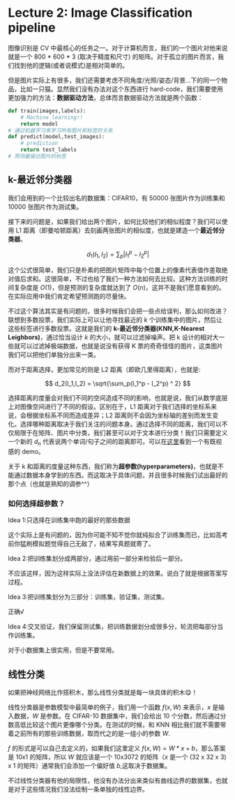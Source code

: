 # Lecture 2: Image Classification pipeline

图像识别是 CV 中最核心的任务之一。对于计算机而言，我们的一个图片对他来说就是一个 800 * 600 * 3 (取决于精度和尺寸) 的矩阵。对于孤立的图片而言，我们找到他的逻辑(或者说模式)是相对简单的。

但是图片实际上有很多，我们还需要考虑不同角度/光照/姿态/背景...下的同一个物品，比如一只猫。显然我们没有办法对这个东西进行 hard-code，我们需要使用更加强力的方法：**数据驱动方法**，总体而言数据驱动方法就是两个函数：
```py
def train(images,labels):
    # Machine learning!!
    return model
# 通过机器学习来学习所有图片和标签的关系
def predict(model,test_images):
    # prediction
    return test_labels
# 预测最接近图片的标签
```

## k-最近邻分类器

我们会用到的一个比较出名的数据集：CIFAR10，有 50000 张图片作为训练集和 10000 张图片作为测试集。

接下来的问题是，如果我们给出两个图片，如何比较他们的相似程度？我们可以使用 L1 距离（即曼哈顿距离）去刻画两张图片的相似度，也就是建造一个**最近邻分类器**。

$$
d_1(I_1,I_2) = \sum_p |I_1^p - I_2^p|
$$

这个公式很简单，我们只是朴素的把图片矩阵中每个位置上的像素代表值作差取绝对值后求和。这很简单，不过也给了我们一种方法如何去比较。这种方法训练的时间复杂度是 $O(1)$，但是预测的复杂度就达到了 $O(n)$，这并不是我们愿意看到的。在实际应用中我们肯定希望预测跑的尽量快。

不过这个算法其实是有问题的，很多时候我们会把一些点给误判，那么如何改进？联想到多数投票，我们实际上可以让他寻找最近的 $k$ 个训练集中的图片，然后让这些标签进行多数投票。这就是我们的 **k-最近邻分类器(KNN,K-Nearest Leighbors)**，通过恰当设计 $k$ 的大小，就可以过滤掉噪声。把 k 设计的相对大一些就可以过滤掉极端数据，也就是说没有获得 K 票的奇奇怪怪的图片，这类图片我们可以把他们单独分出来一类。

而对于距离选择，更加常见的则是 L2 距离（即欧几里得距离），也就是:

$$
d_2(I_1,I_2) = \sqrt{\sum_p(I_1^p - I_2^p) ^ 2}
$$

选择距离的度量会对我们不同的空间造成不同的影响，也就是说，我们从数学底层上对图像空间进行了不同的假设。区别在于，L1 距离对于我们选择的坐标系来说，会根据坐标系不同而造成差异；L2 距离则不会因为坐标轴的差别而发生变化。选择哪种距离取决于我们关注的问题本身。通过选择不同的距离，我们可以不仅局限于在矩阵、图片中分类，我们甚至可以对于文本进行分类！我们只需要定义一个新的 $d_n$ 代表说两个单词/句子之间的距离即可。可以在[这里](http://vision.stanford.edu/teaching/cs231n-demos/knn/)看到一个有既视感的 demo。

关于 k 和距离的度量这种东西，我们称为**超参数(hyperparameters)**，也就是不能通过数据本身学到的东西。而这取决于具体问题，并且很多时候我们试出最好的那个点（也就是熟知的调参^^）

### 如何选择超参数？

Idea 1:只选择在训练集中跑的最好的那些数据

这个实际上是有问题的，因为你可能不知不觉你就纯拟合了训练集而已，比如高考前你猛刷模拟题觉得自己无敌了，结果写真题就寄了。

Idea 2:把训练集划分成两部分，通过用前一部分来检验后一部分。

不应该这样，因为这样实际上没法评估在新数据上的效果。说白了就是根据答案写过程。

Idea 3:把训练集划分为三部分：训练集，验证集，测试集。

正确√

Idea 4:交叉验证，我们保留测试集，把训练数据划分成很多分，轮流把每部分当作训练集。

对于小数据集上很实用，但是不要常用。

## 线性分类

如果把神经网络比作搭积木，那么线性分类就是每一块具体的积木😋！

线性分类器是参数模型中最简单的例子，我们用一个函数 $f(x,W)$ 来表示，$x$ 是输入数据，$W$ 是参数。在 CIFAR-10 数据集中，我们会给出 10 个分数，然后通过分数高低比较这个图片更像哪个分类。在测试的时候，和 KNN 相比我们就不需要带着之前所有的那些训练数据，取而代之的是一组小的参数 $W$.

$f$ 的形式是可以自己去定义的，如果我们这里定义 $f(x,W) = W * x + b$，那么答案是 10x1 的矩阵，所以 $W$ 就应该是一个 10x3072 的矩阵（$x$ 是一个 (32 x 32 x 3) x 1 的矩阵）通常我们会添加一个偏好值 $b$,这取决于数据集。

不过线性分类器有他的局限性，他没有办法分出来类似有曲线边界的数据集，也就是对于这些情况我们没法绘制一条单独的线性边界。